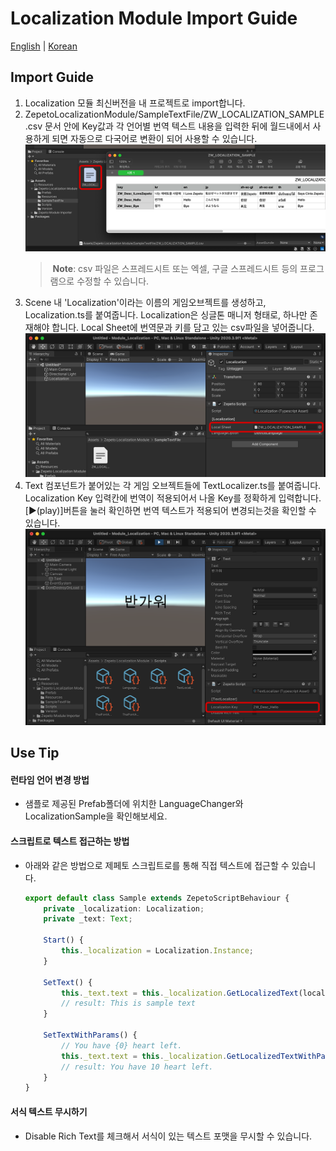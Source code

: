 # Localization Module Import Guide

[English](./README.md) | [Korean](./README_KR.md)

## Import Guide
1. Localization 모듈 최신버전을 내 프로젝트로 import합니다.
2. ZepetoLocalizationModule/SampleTextFile/ZW_LOCALIZATION_SAMPLE.csv 문서 안에 Key값과 각 언어별 번역 텍스트 내용을 입력한 뒤에 월드내에서 사용하게 되면 자동으로 다국어로 변환이 되어 사용할 수 있습니다. 
    <img width="700" alt="image" src="./images/GuideImage1.png">   
    > **Note**: csv 파일은 스프레드시트 또는 엑셀, 구글 스프레드시트 등의 프로그램으로 수정할 수 있습니다. 
3. Scene 내 'Localization'이라는 이름의 게임오브젝트를 생성하고, Localization.ts를 붙여줍니다. Localization은 싱글톤 매니저 형태로, 하나만 존재해야 합니다. Local Sheet에 번역문과 키를 담고 있는 csv파일을 넣어줍니다.   
    <img width="700" alt="image" src="./images/GuideImage2.png">   
4. Text 컴포넌트가 붙어있는 각 게임 오브젝트들에 TextLocalizer.ts를 붙여줍니다. Localization Key 입력칸에 번역이 적용되어서 나올 Key를 정확하게 입력합니다. [▶︎(play)]버튼을 눌러 확인하면 번역 텍스트가 적용되어 변경되는것을 확인할 수 있습니다.   
    <img width="700" alt="image" src="./images/GuideImage3.png">   


## Use Tip
#### 런타임 언어 변경 방법
- 샘플로 제공된 Prefab폴더에 위치한 LanguageChanger와 LocalizationSample을 확인해보세요.

#### 스크립트로 텍스트 접근하는 방법
- 아래와 같은 방법으로 제페토 스크립트로를 통해 직접 텍스트에 접근할 수 있습니다.
    ```typescript
    export default class Sample extends ZepetoScriptBehaviour {
        private _localization: Localization;
        private _text: Text;
    
        Start() {   
            this._localization = Localization.Instance;
        }
    
        SetText() {
            this._text.text = this._localization.GetLocalizedText(localizationKeys.SAMPLE_TEXT);
            // result: This is sample text
        }
    
        SetTextWithParams() {
            // You have {0} heart left. 
            this._text.text = this._localization.GetLocalizedTextWithParam(localizationKeys.SAMPLE_TEXT_WITH_PARAMS, ["10"]);
            // result: You have 10 heart left.
        }
    }
    ```

#### 서식 텍스트 무시하기
- Disable Rich Text를 체크해서 서식이 있는 텍스트 포맷을 무시할 수 있습니다.

